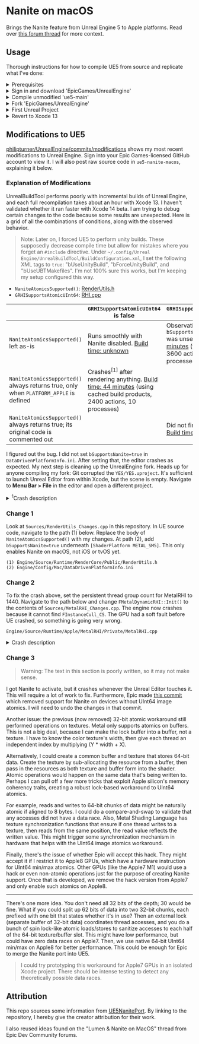 # Nanite on macOS

Brings the Nanite feature from Unreal Engine 5 to Apple platforms. Read over [this forum thread](https://forums.unrealengine.com/t/lumen-nanite-on-macos/508411) for more context.

## Usage

Thorough instructions for how to compile UE5 from source and replicate what I've done:

<details>
<summary>Prerequisites</summary>

---

- At least 185 GB of free disk space, after installing everything described below.
- Install [Homebrew](https://brew.sh).
- Install Git. This can be accomplished using Homebrew: `brew install git`.
- Install Xcode 14 beta from [developer.apple.com](https://developer.apple.com/xcode/resources). Place the unzipped `Xcode-beta` app in `~/Applications`.
- [Create](https://www.epicgames.com/id/register) an Epic Games account and [link](https://www.epicgames.com/help/en-US/epic-accounts-c5719348850459/connect-accounts-c5719351300507/how-do-i-link-my-unreal-engine-account-with-my-github-account-a5720369784347) it to your GitHub account.

> <sup>1</sup>Xcode 14 should be released in September 2022. When it is no longer in beta, Xcode from the Mac App Store will work.

Perform the following in a new Terminal window, then close the window. This ensures\* that UnrealBuildTool uses Xcode beta instead of regular Xcode.

```
>>> sudo xcode-select --switch ~/Applications/Xcode-beta.app
[Prompt to enter password]
>>> swift --version
[Swift 5.7 should appear in the output]
```

> \*I'm not 100% sure this is necessary, but it's better to play it safe.

</details>
<details>
<summary>Sign in and download 'EpicGames/UnrealEngine'</summary>

---

Launch the `Xcode-beta` app and go to <b>Menu Bar > Xcode > Preferences > Accounts</b>. Click the "+" button on the bottom left, then select the "GitHub" account type. A popup prompts you for a GitHub [access token](https://docs.github.com/en/authentication/keeping-your-account-and-data-secure/creating-a-personal-access-token). Generate one with the scopes listed below. <ins>Do not</ins> close the browser window showing that token's letters/digits until you've cloned the UE5 repository.

- admin:public_key
- write:discussion
- repo
- user

Enter your GitHub account username and the access token. Click "Sign In", then quit and restart Xcode beta. Create a folder called `UnrealEngine` in `~/Documents`. Right-click it in Finder and click "New Terminal at Folder". Enter these commands into the new Terminal window:

```
>>> pwd
/Users/<your username>/Documents/UnrealEngine
>>> git clone --single-branch -b ue5-main https://github.com/EpicGames/UnrealEngine
```

While cloning the UE5 repository, it may ask for your credentials. Enter the access token from above instead of your account password. The download takes over 10 minutes with average internet speeds, so `git clone` has flags that minimize the amount of downloaded commits.

</details>
<details>
<summary>Compile unmodified 'ue5-main'</summary>

---

On [this guide](https://docs.unrealengine.com/5.0/en-US/downloading-unreal-engine-source-code), follow steps 3 and 4 of "Downloading the Source Code". Right-click `UE5.xcworkspace` and select <b>Open With > Xcode-beta</b>. The instructions below are adapted from [another guide](https://docs.unrealengine.com/5.0/en-US/building-unreal-engine-from-source), which is slightly outdated; no `UE4Editor` or `UE5Editor` scheme exists. Do not run through the latter guide.

Click <b>Menu Bar > Product > Build</b>. The command fails\* because an `Info.plist` is not generated. In the project navigator, select <b>Engine > UE5</b>. Click the <b>Build Settings</b> tab, then look at <b>PROJECT</b> on the left. Select <b>UE5</b>, which has a blue App Store icon next to it. In the build settings search bar, type "generate info". Only one setting pops up: "Generate Info.plist File". Change its value from "No" to "Yes". Repeat these steps for <b>Build Settings > TARGETS > UE5</b>.

> \*This failure only happens on Xcode 14 beta. You must repeat this workaround for all Unreal C++ projects, going through <b>Games > ProjectName > Build Settings</b> instead.

Click <b>Menu Bar > Product > Build</b>. Compilation should take on the order of 10 - 30 minutes. Open the `Activity Monitor` application, and 8-10 `clang` processes\* should create ~100% CPU load\** after the build starts. If they max out at ~50% CPU load, something is going wrong.

> \*Sort by <b>% CPU</b> in descending order to see the `clang` processes.
>
> \**Refer to the graph at the bottom of the window for CPU load, <ins>not</ins> the number(s) below <b>% CPU</b>.

Click <b>Menu Bar > Product > Run</b>. Give Unreal Editor permission to access `Documents`. The application shuts down\* after accessing a nonexistent `YES/YES.uproject`; check the Xcode console to validate that the failure happens. Now, navigate to this path in Finder and double-click the `UnrealEditor` application:

```
/Users/<your username>/Documents/UnrealEngine/UnrealEngine/Engine/Binaries/Mac
```

> \*This failure happens on both Xcode 13 (from the Mac App Store) and Xcode 14 beta.

After some time, the "Unreal Project Browser" window appears.

</details>
<details>
<summary>Fork 'EpicGames/UnrealEngine'</summary>

---

> Throughout this section, `<username>` refers to your GitHub username.

On the GitHub website, fork [`EpicGames/UnrealEngine`](https://github.com/EpicGames/UnrealEngine). Check the box for cloning only the `release` branch; this minimizes the fork's size. Verify that a private repo exists at `https://github.com/<username>/UnrealEngine`.

In Finder, go to `~/Documents/UnrealEngine/UnrealEngine` and click "New Terminal at Folder". Enter these commands:

```
>>> git branch
* ue5-main
>>> git remote
origin
>>> git remote add <username> https://github.com/<username>/UnrealEngine
>>> git checkout -b modifications
>>> git add .
>>> git commit -m "Test Commit"
[modifications db644854a9] Test Commit
 2 files changed, 98 insertions(+)
 create mode 100644 Engine/Config/DefaultEngine.ini
 create mode 100644 Engine/Config/DefaultInput.ini
>>> git push <username> modifications
[Push should succeed]
```

Open your `modifications` branch on GitHub and view the commit history. Click the commit titled "Test Commit". It should add two new files to `Engine/Config`.

</details>
<details>
<summary>First Unreal Project</summary>

---

Open the Unreal Editor app from `Engine/Binaries/Mac` inside the UE5 source folder. Right-click it in Dock and select <b>Options > Keep in Dock</b>. This removes the need to search through Finder when launching the editor.

In the Unreal Project Browser, go to <b>GAMES > First Person > Project Defaults > C++</b>. Do not choose <b>BLUEPRINT</b>. Blueprint projects launch seamlessly with a custom UE5 build, but C++ projects require the troubleshooting detailed in this section. Set <b>Project Name</b> to `UnrealProject1` and click <b>Create</b>.

The Unreal Editor automatically quits, then opens an Xcode project titled `UnrealProject1`. Relaunch the Unreal Editor app go to <b>RECENT PROJECTS > UnrealProject1 > Open</b>. A popup says certain modules are missing; click <b>Yes</b> to rebuild them. A few seconds later, another popup says the modules cannot compile. Dismiss it and click on the Xcode window for UnrealProject1.

Click <b>Menu Bar > Product > Build</b>. The command fails just like when building UE5 from source. Scroll up to the section above that describes the workaround. Go through <b>Games > ProjectName > Build Settings</b> in the Xcode project navigator, instead of <b>Engine > UE5 > Build Settings</b>. The latter path does not affect this project and may cause Xcode to recompile UE5 from scratch.

Build the project again. It should succeed\*, taking only a minute. If it takes longer than 10 minutes, locate it in Finder (`~/Documents/Unreal Projects/UnrealProject1`) and validate that it is not rebuilding UE5 from scratch. Right-click the folder and select <b>Get Info</b>; its size should be on the order of 1 GB.

> \*Ignore the warning stating "Run script build phase 'Sign Manual Frameworks' will be run during every build".

Launch the Unreal Editor and open UnrealProject1. This time, the 3D graphical user interface should appear.
</details>
<details>
<summary>Revert to Xcode 13</summary>

---

On a local machine, I force-enabled [`NaniteAtomicsSupported()`](https://github.com/EpicGames/UnrealEngine/blob/07cf5345692d0c6ce80a748c001efea5eee16eb1/Engine/Source/Runtime/RenderCore/Public/RenderUtils.h#L713-L743) and the build system acted strangely. `XCBBuildService` crashed in the middle of every build, making UnrealBuildTool execute in the background. I could not track UnrealBuildTool's progress in Xcode to estimate when it would finish. The second time this happened, I noticed that Clang was still consuming 100% CPU and `XCBBuildService` had silently respawned in Activity Monitor. 
 
Disk space started getting eaten up and I could not find which folder was consuming increasingly more disk space. `~/Documents/UnrealEngine` stayed constant at 199 GB, while <b>Menu Bar >  > About This Mac > Storage</b> showed a gigabyte being consumed every ~10 seconds. I had to reboot my Mac, reset the `UnrealEngine` directory, and recompile with Xcode 13. Nanite doesn't require Metal 3 functionality, so Xcode 14 beta is not necessary.

To debug `UnrealEditor.app` when it crashes, you must launch it from Xcode. This requires a pre-existing project that the Unreal Editor can open by default. Open the unmodified Unreal Editor app from Dock, and the Unreal Project Browser appears. Go to <b>GAMES > First Person > Project Defaults > BLUEPRINT</b>. Using Blueprints instead of C++ prevents UnrealBuildTool from creating unwanted popups. Set the name to `YES` and click <b>Create</b>.
 
Copy the `YES` project folder from `~/Documents/Unreal Projects` to `~/Documents/UnrealEngine/UnrealEngine`. This lets Unreal Editor automatically detect it when launched from inside Xcode. Finally, open `UE5.xcworkspace` and select <b>Menu Bar > Product > Run</b>. Open the editor this way after incorporating the code changes described below.

</details>

## Modifications to UE5

[philipturner/UnrealEngine/commits/modifications](https://github.com/philipturner/UnrealEngine/commits/modifications) shows my most recent modifications to Unreal Engine. Sign into your Epic Games-licensed GitHub account to view it. I will also post raw source code in `ue5-nanite-macos`, explaining it below.

### Explanation of Modifications

UnrealBuildTool performs poorly with incremental builds of Unreal Engine, and each full recompilation takes about an hour with Xcode 13. I haven't validated whether it ran faster with Xcode 14 beta. I am trying to debug certain changes to the code because some results are unexpected. Here is a grid of all the combinations of conditions, along with the observed behavior.

> Note: Later on, I forced UE5 to perform unity builds. These supposedly decrease compile time but allow for mistakes where you forget an `#include` directive. Under `~/.config/Unreal Engine/UnrealBuildTool/BuildConfiguration.xml`, I set the following XML tags to `true`: "bUseUnityBuild", "bForceUnityBuild", and "bUseUBTMakefiles". I'm not 100% sure this works, but I'm keeping my setup configured this way.

- `NaniteAtomicsSupported()`: [RenderUtils.h](https://github.com/EpicGames/UnrealEngine/blob/07cf5345692d0c6ce80a748c001efea5eee16eb1/Engine/Source/Runtime/RenderCore/Public/RenderUtils.h#L713-L743)
- `GRHISupportsAtomicUInt64`: [RHI.cpp](https://github.com/EpicGames/UnrealEngine/blob/07cf5345692d0c6ce80a748c001efea5eee16eb1/Engine/Source/Runtime/RHI/Private/RHI.cpp#L1391)

|   | `GRHISupportsAtomicUInt64` is false | `GRHISupportsAtomicUInt64` is true |
| - | ----------------------------------- | ---------------------------------- |
| `NaniteAtomicsSupported()` left as-is | Runs smoothly with Nanite disabled. <ins>Build time: unknown</ins> | Observations unusable; `bSupportsNanite=true` was unset. <ins>Build time: 55 minutes</ins> (from scratch, 3600 actions, 8 processes) |
| `NaniteAtomicsSupported()` always returns true, only when `PLATFORM_APPLE` is defined | Crashes<sup>[1]</sup> after rendering anything. <ins>Build time: 44 minutes</ins> (using cached build products, 2400 actions, 10 processes) | |
| `NaniteAtomicsSupported()` always returns true; its original code is commented out | | Did not finish compilation. <ins>Build time: aborted</ins> |

I figured out the bug. I did not set `bSupportsNanite=true` in `DataDrivenPlatformInfo.ini`. After setting that, the editor crashes as expected. My next step is cleaning up the UnrealEngine fork. Heads up for anyone compiling my fork: Git corrupted the `YES/YES.uproject`. It's sufficient to launch Unreal Editor from within Xcode, but the scene is empty. Navigate to <b>Menu Bar > File</b> in the editor and open a different project.

<details>
<summary><sup>1</sup>Crash description</summary>

```
[UE] Assertion failed: GRHIPersistentThreadGroupCount > 0 [File:./Runtime/Renderer/Private/Nanite/NaniteCullRaster.cpp] [Line: 1738] 
GRHIPersistentThreadGroupCount must be configured correctly in the RHI.
```

</details>

### Change 1

Look at `Sources/RenderUtils_Changes.cpp` in this repository. In UE source code, navigate to the path (1) below. Replace the body of `NaniteAtomicsSupported()` with my changes. At path (2), add `bSupportsNanite=true` underneath `[ShaderPlatform METAL_SM5]`. This only enables Nanite on macOS, not iOS or tvOS yet.

```
(1) Engine/Source/Runtime/RenderCore/Public/RenderUtils.h
(2) Engine/Config/Mac/DataDrivenPlatformInfo.ini
```

### Change 2

To fix the crash above, set the persistent thread group count for MetalRHI to 1440. Navigate to the path below and change `FMetalDynamicRHI::Init()` to the contents of `Sources/MetalRHI_Changes.cpp`. The engine now crashes because it cannot find `FInstanceCull_CS`. The GPU had a soft fault before UE crashed, so something is going very wrong.

```
Engine/Source/Runtime/Apple/MetalRHI/Private/MetalRHI.cpp
```

<details>
<summary>Crash description</summary>

```
GPU Soft Fault count: 1
2022-09-05 09:50:10.761740-0400 UnrealEditor[68890:538318] [UE] Assertion failed: Shader.IsValid() [File:Runtime/RenderCore/Public/GlobalShader.h] [Line: 201] 
Failed to find shader type FInstanceCull_CS in Platform SF_METAL_SM5
```

</details>

### Change 3

> Warning: The text in this section is poorly written, so it may not make sense.

I got Nanite to activate, but it crashes whenever the Unreal Editor touches it. This will require a lot of work to fix. Furthermore, Epic made [this commit](https://github.com/EpicGames/UnrealEngine/commit/9b68f6b76686b3fabe1c8513efcf95dd74dea1c3#) which removed support for Nanite on devices without UInt64 image atomics. I will need to undo the changes in that commit.

Another issue: the previous (now removed) 32-bit atomic workaround still performed operations on textures. Metal only supports atomics on buffers. This is not a big deal, because I can make the lock buffer into a buffer, not a texture. I have to know the color texture's width, then give each thread an independent index by multiplying (Y * width + X).

Alternatively, I could create a common buffer and texture that stores 64-bit data. Create the texture by sub-allocating the resource from a buffer, then pass in the resources as both texture and buffer form into the shader. Atomic operations would happen on the same data that's being written to. Perhaps I can pull off a few more tricks that exploit Apple silicon's memory coherency traits, creating a robust lock-based workaround to UInt64 atomics.
 
For example, reads and writes to 64-bit chunks of data might be naturally atomic if aligned to 8 bytes. I could do a compare-and-swap to validate that any accesses did not have a data race. Also, Metal Shading Language has texture synchronization functions that ensure if one thread writes to a texture, then reads from the same position, the read value reflects the written value. This might trigger some synchronization mechanism in hardware that helps with the UInt64 image atomics workaround.

Finally, there's the issue of whether Epic will accept this hack. They might accept it if I restrict it to Apple8 GPUs, which have a hardware instruction for UInt64 min/max atomics. Other GPUs (like the Apple7 M1) would use a hack or even non-atomic operations just for the purpose of creating Nanite support. Once that is developed, we remove the hack version from Apple7 and only enable such atomics on Apple8.

---

There's one more idea. You don't need all 32 bits of the depth; 30 would be fine. What if you could split up 62 bits of data into two 32-bit chunks, each prefixed with one bit that states whether it's in use? Then an external lock (separate buffer of 32-bit data) coordinates thread accesses, and you do a bunch of spin lock-like atomic loads/stores to sanitize accesses to each half of the 64-bit texture/buffer slot. This might have low performance, but could have zero data races on Apple7. Then, we use native 64-bit UInt64 min/max on Apple8 for better performance. This could be enough for Epic to merge the Nanite port into UE5.

> I could try prototyping this workaround for Apple7 GPUs in an isolated Xcode project. There should be intense testing to detect any theoretically possible data races.

## Attribution

This repo sources some information from [UE5NanitePort](https://github.com/gladhu/UE5NanitePort). By linking to the repository, I hereby give the creator attribution for their work.

I also reused ideas found on the "Lumen & Nanite on MacOS" thread from Epic Dev Community forums.
